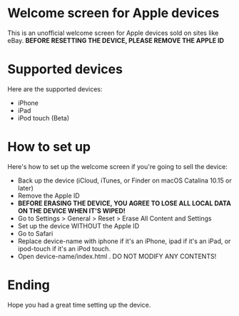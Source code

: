 # Welcome screen for Apple devices
This is an unofficial welcome screen for Apple devices sold on sites like eBay.
**BEFORE RESETTING THE DEVICE, PLEASE REMOVE THE APPLE ID**

# Supported devices
Here are the supported devices:
* iPhone
* iPad
* iPod touch (Beta)

# How to set up
Here's how to set up the welcome screen if you're going to sell the device:
* Back up the device (iCloud, iTunes, or Finder on macOS Catalina 10.15 or later)
* Remove the Apple ID
* **BEFORE ERASING THE DEVICE, YOU AGREE TO LOSE ALL LOCAL DATA ON THE DEVICE WHEN IT'S WIPED!**
* Go to Settings > General > Reset > Erase All Content and Settings
* Set up the device WITHOUT the Apple ID
* Go to Safari
* Replace device-name with iphone if it's an iPhone, ipad if it's an iPad, or ipod-touch if it's an iPod touch.
* Open device-name/index.html . DO NOT MODIFY ANY CONTENTS!

# Ending
Hope you had a great time setting up the device.
